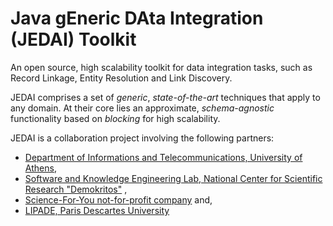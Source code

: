 # Java gEneric DAta Integration (JEDAI) Toolkit
An open source, high scalability toolkit for data integration tasks, such as Record Linkage, Entity Resolution and Link Discovery.

JEDAI comprises a set of *generic*, *state-of-the-art* techniques that apply to any domain. At their core lies an approximate, *schema-agnostic* functionality based on *blocking* for high scalability.

JEDAI is a collaboration project involving the following partners:
* [Department of Informations and Telecommunications, University of Athens](http://www.di.uoa.gr),
* [Software and Knowledge Engineering Lab, National Center for Scientific Research "Demokritos"](https://www.iit.demokritos.gr/skel) ,
* [Science-For-You not-for-profit company](http://www.scify.gr/site/en) and, 
* [LIPADE, Paris Descartes University](http://lipade.mi.parisdescartes.fr)
